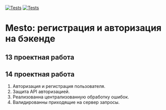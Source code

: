 [![Tests](../../actions/workflows/tests-13-sprint.yml/badge.svg)](../../actions/workflows/tests-13-sprint.yml) [![Tests](../../actions/workflows/tests-14-sprint.yml/badge.svg)](../../actions/workflows/tests-14-sprint.yml)
#  Mesto: регистрация и авторизация на бэкенде

## 13 проектная работа


## 14 проектная работа
1. Авторизация и регистрация пользователя. 
2. Защита API авторизацией.
3. Реализованна централизованную обработку ошибок.
4. Валидированны приходящие на сервер запросы.  
